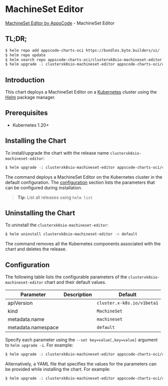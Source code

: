 # MachineSet Editor

[MachineSet Editor by AppsCode](https://appscode.com) - MachineSet Editor

## TL;DR;

```bash
$ helm repo add appscode-charts-oci https://bundles.byte.builders/ui/
$ helm repo update
$ helm search repo appscode-charts-oci/clusterxk8sio-machineset-editor --version=v0.8.0
$ helm upgrade -i clusterxk8sio-machineset-editor appscode-charts-oci/clusterxk8sio-machineset-editor -n default --create-namespace --version=v0.8.0
```

## Introduction

This chart deploys a MachineSet Editor on a [Kubernetes](http://kubernetes.io) cluster using the [Helm](https://helm.sh) package manager.

## Prerequisites

- Kubernetes 1.20+

## Installing the Chart

To install/upgrade the chart with the release name `clusterxk8sio-machineset-editor`:

```bash
$ helm upgrade -i clusterxk8sio-machineset-editor appscode-charts-oci/clusterxk8sio-machineset-editor -n default --create-namespace --version=v0.8.0
```

The command deploys a MachineSet Editor on the Kubernetes cluster in the default configuration. The [configuration](#configuration) section lists the parameters that can be configured during installation.

> **Tip**: List all releases using `helm list`

## Uninstalling the Chart

To uninstall the `clusterxk8sio-machineset-editor`:

```bash
$ helm uninstall clusterxk8sio-machineset-editor -n default
```

The command removes all the Kubernetes components associated with the chart and deletes the release.

## Configuration

The following table lists the configurable parameters of the `clusterxk8sio-machineset-editor` chart and their default values.

|     Parameter      | Description |                Default                |
|--------------------|-------------|---------------------------------------|
| apiVersion         |             | <code>cluster.x-k8s.io/v1beta1</code> |
| kind               |             | <code>MachineSet</code>               |
| metadata.name      |             | <code>machineset</code>               |
| metadata.namespace |             | <code>default</code>                  |


Specify each parameter using the `--set key=value[,key=value]` argument to `helm upgrade -i`. For example:

```bash
$ helm upgrade -i clusterxk8sio-machineset-editor appscode-charts-oci/clusterxk8sio-machineset-editor -n default --create-namespace --version=v0.8.0 --set apiVersion=cluster.x-k8s.io/v1beta1
```

Alternatively, a YAML file that specifies the values for the parameters can be provided while
installing the chart. For example:

```bash
$ helm upgrade -i clusterxk8sio-machineset-editor appscode-charts-oci/clusterxk8sio-machineset-editor -n default --create-namespace --version=v0.8.0 --values values.yaml
```
